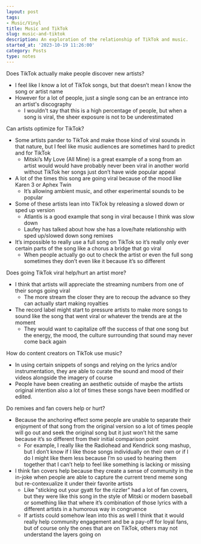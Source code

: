 ```yaml
---
layout: post
tags:
- Music/Vinyl
title: Music and TikTok
slug: music-and-tiktok
description: An exploration of the relationship of TikTok and music.
started_at: '2023-10-19 11:26:00'
category: Posts
type: notes
---
```


Does TikTok actually make people discover new artists?
* I feel like I know a lot of TikTok songs, but that doesn’t mean I know the song or artist name
* However for a lot of people, just a single song can be an entrance into an artist's discography
    * I wouldn't say that this is a high percentage of people, but when a song is viral, the sheer exposure is not to be underestimated

Can artists optimize for TikTok?
* Some artists pander to TikTok and make those kind of viral sounds in that nature, but I feel like music audiences are sometimes hard to predict and for TikTok
    * Mitski’s My Love (All Mine) is a great example of a song from an artist would would have probably never been viral in another world without TikTok her songs just don’t have wide popular appeal 
* A lot of the times this song are going viral because of the mood like Karen 3 or Aphex Twin
    * It’s allowing ambient music, and other experimental sounds to be popular
* Some of these artists lean into TikTok by releasing a slowed down or sped up version
    * Atlantis is a good example that song in viral because I think was slow down
    * Laufey has talked about how she has a love/hate relationship with sped up/slowed down song remixes
* It’s impossible to really use a full song on TikTok so it’s really only ever certain parts of the song like a chorus a bridge that go viral
    * When people actually go out to check the artist or even the full song sometimes they don’t even like it because it’s so different

Does going TikTok viral help/hurt an artist more?
* I think that artists will appreciate the streaming numbers from one of their songs going viral
    * The more stream the closer they are to recoup the advance so they can actually start making royalties
* The record label might start to pressure artists to make more songs to sound like the song that went viral or whatever the trends are at the moment
    * They would want to capitalize off the success of that one song but the energy, the mood, the culture surrounding that sound may never come back again

How do content creators on TikTok use music?
* In using certain snippets of songs and relying on the lyrics and/or instrumentation, they are able to curate the sound and mood of their videos alongside the imagery of course
* People have been creating an aesthetic outside of maybe the artists original intention also a lot of times these songs have been modified or edited. 

Do remixes and fan covers help or hurt?
* Because the anchoring effect some people are unable to separate their enjoyment of that song from the original version so a lot of times people will go out and seek the original song but it just won’t hit the same because it’s so different from their initial comparison point 
    * For example, I really like the Radiohead and Kendrick song mashup, but I don’t know if I like those songs individually on their own or if I do I might like them less because I’m so used to hearing them together that I can’t help to feel like something is lacking or missing
* I think fan covers help because they create a sense of community in the in-joke when people are able to capture the current trend meme song but re-contexualize it under their favorite artists
    * Like "sticking out your gyatt for the rizzler" had a lot of fan covers, but they were like this song in the style of Mitski or modern baseball or something like that where it’s combination of those lyrics with a different artists in a humorous way in congruence
    * If artists could somehow lean into this as well I think that it would really help community engagement and be a pay-off for loyal fans, but of course only the ones that are on TikTok, others may not understand the layers going on